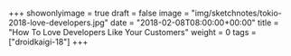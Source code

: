 +++
showonlyimage = true
draft = false
image = "img/sketchnotes/tokio-2018-love-developers.jpg"
date = "2018-02-08T08:00:00+00:00"
title = "How To Love Developers Like Your Customers"
weight = 0
tags = ["droidkaigi-18"]
+++

